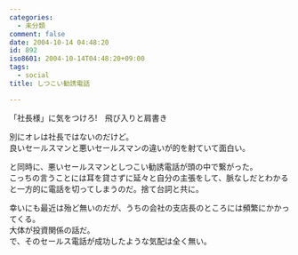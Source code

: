 ```yaml
---
categories:
  - 未分類
comment: false
date: 2004-10-14 04:48:20
id: 892
iso8601: 2004-10-14T04:48:20+09:00
tags:
  - social
title: しつこい勧誘電話

---
```


<div class="entry-body">
  <p>「社長様」に気をつけろ!　飛び入りと肩書き</p>

  <p>別にオレは社長ではないのだけど。<br />
    良いセールスマンと悪いセールスマンの違いが的を射ていて面白い。</p>

  <p>と同時に、悪いセールスマンとしつこい勧誘電話が頭の中で繋がった。<br />
    こっちの言うことには耳を貸さずに延々と自分の主張をして、脈なしだとわかると一方的に電話を切ってしまうのだ。捨て台詞と共に。</p>

  <p>幸いにも最近は殆ど無いのだが、うちの会社の支店長のところには頻繁にかかってくる。<br />
    大体が投資関係の話だ。<br />
    で、そのセールス電話が成功したような気配は全く無い。</p>
</div>
